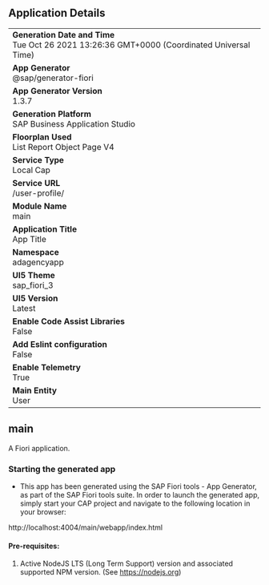 ## Application Details
|               |
| ------------- |
|**Generation Date and Time**<br>Tue Oct 26 2021 13:26:36 GMT+0000 (Coordinated Universal Time)|
|**App Generator**<br>@sap/generator-fiori|
|**App Generator Version**<br>1.3.7|
|**Generation Platform**<br>SAP Business Application Studio|
|**Floorplan Used**<br>List Report Object Page V4|
|**Service Type**<br>Local Cap|
|**Service URL**<br>/user-profile/
|**Module Name**<br>main|
|**Application Title**<br>App Title|
|**Namespace**<br>adagencyapp|
|**UI5 Theme**<br>sap_fiori_3|
|**UI5 Version**<br>Latest|
|**Enable Code Assist Libraries**<br>False|
|**Add Eslint configuration**<br>False|
|**Enable Telemetry**<br>True|
|**Main Entity**<br>User|

## main

A Fiori application.

### Starting the generated app

-   This app has been generated using the SAP Fiori tools - App Generator, as part of the SAP Fiori tools suite.  In order to launch the generated app, simply start your CAP project and navigate to the following location in your browser:

http://localhost:4004/main/webapp/index.html

#### Pre-requisites:

1. Active NodeJS LTS (Long Term Support) version and associated supported NPM version.  (See https://nodejs.org)


